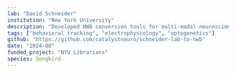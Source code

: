 ```yaml
---
lab: "David Schneider"
institution: "New York University"
description: "Developed NWB conversion tools for multi-modal neuroscience data including behavioral tracking, electrophysiology recordings, optogenetic stimulation, and intrinsic signal imaging. The project includes conversion of behavioral data from .mat files, OpenEphys recordings, optogenetic stimulation parameters, and intrinsic signal images from multiple experimental paradigms."
tags: ["behavioral tracking", "electrophysiology", "optogenetics"]
github: "https://github.com/catalystneuro/schneider-lab-to-nwb"
date: "2024-08"
funded_project: "NYU Librarians"
species: Songbird
---
```

